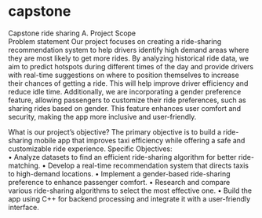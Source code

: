 # capstone
Capstone ride sharing
A. Project Scope   
Problem statement 
Our project focuses on creating a ride-sharing recommendation system to help drivers identify high demand 
areas where they are most likely to get more rides. By analyzing historical ride data, we aim to predict hotspots 
during different times of the day and provide drivers with real-time suggestions on where to position themselves 
to increase their chances of getting a ride. This will help improve driver efficiency and reduce idle time. 
Additionally, we are incorporating a gender preference feature, allowing passengers to customize their ride 
preferences, such as sharing rides based on gender. This feature enhances user comfort and security, making 
the app more inclusive and user-friendly. 

What is our project’s objective? 
The primary objective is to build a ride-sharing mobile app that improves taxi efficiency while offering a safe 
and customizable ride experience. 
Specific Objectives:  
• Analyze datasets to find an efficient ride-sharing algorithm for better ride-matching. 
• Develop a real-time recommendation system that directs taxis to high-demand locations. 
• Implement a gender-based ride-sharing preference to enhance passenger comfort. 
• Research and compare various ride-sharing algorithms to select the most effective one. 
• Build the app using C++ for backend processing and integrate it with a user-friendly interface.
